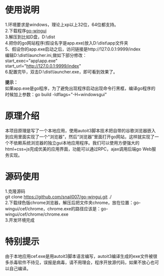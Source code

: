 # 使用说明
1.环境要求是windows，理论上xp以上32位，64位都支持。  
2.下载程序[go-wingui](https://github.com/snail007/go-wingui/releases/tag/1.0)  
3.解压到比如D盘，D:\dist  
4.把你的go网站程序(假设名字是app.exe)放入D:\dist\app文件夹  
5、假设你的app.exe启动之后，访问链接是http://127.0.0.1:9999/index  
编辑D:\dist\launcher.ini,做如下部分修改：  
start_exec="app\app.exe"  
start_url="http://127.0.0.1:9999/index"   
6.配置完毕，双击D:\dist\launcher.exe，即可看到效果了。  

**提示：**  
如果app.exe是go程序，为了避免出现程序启动出现命令行黑框，编译go程序的时候加上参数：go build  -ldflags="-H=windowsgui"  

# 原理介绍
本项目原理是写了一个本地应用，使用autoit3脚本技术把自带的谷歌浏览器嵌入到应用里面实现了一个“浏览器”，然后“浏览器”里面打开go网站，这样就实现了一个不依赖系统浏览器的独立gui本地应用程序。我们可以使用方便强大的html+css+js完成优美的应用界面，功能可以通过RPC，ajax调用后端go Web服务实现。

#  源码使用
1.克隆源码  
git clone https://github.com/snail007/go-wingui.git ./  
2.下载绿色版chrome浏览器，解压后把文件夹chrome，放在位置：go-wingui/cef/chrome，chrome.exe的路径应该是：go-wingui/cef/chrome/chrome.exe  
3.开发环境完成  

# 特别提示
由于本地应用cef.exe是用autoit3脚本语言编写，autoit3编译生成的exe文件被很多杀毒软件不待见，误报是病毒，请不用理会，程序开放源代码，如果不放心也可以自己编译。
